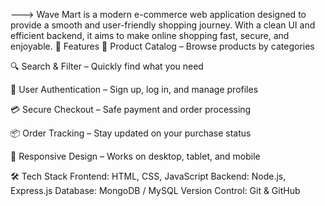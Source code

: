 ---> Wave Mart is a modern e-commerce web application designed to provide a smooth and user-friendly shopping journey. With a clean UI and efficient backend, it aims to make online shopping fast, secure, and enjoyable.
🚀 Features 🛒 Product Catalog – Browse products by categories

🔍 Search & Filter – Quickly find what you need

👤 User Authentication – Sign up, log in, and manage profiles

💳 Secure Checkout – Safe payment and order processing

📦 Order Tracking – Stay updated on your purchase status

📱 Responsive Design – Works on desktop, tablet, and mobile

🛠️ Tech Stack Frontend: HTML, CSS, JavaScript Backend: Node.js, Express.js Database: MongoDB / MySQL Version Control: Git & GitHub
